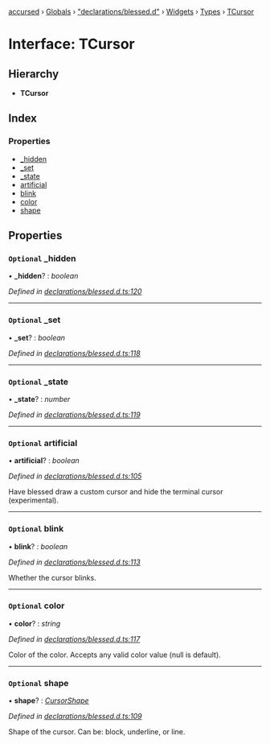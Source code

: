 [accursed](../README.md) › [Globals](../globals.md) › ["declarations/blessed.d"](../modules/_declarations_blessed_d_.md) › [Widgets](../modules/_declarations_blessed_d_.widgets.md) › [Types](../modules/_declarations_blessed_d_.widgets.types.md) › [TCursor](_declarations_blessed_d_.widgets.types.tcursor.md)

# Interface: TCursor

## Hierarchy

* **TCursor**

## Index

### Properties

* [_hidden](_declarations_blessed_d_.widgets.types.tcursor.md#optional-_hidden)
* [_set](_declarations_blessed_d_.widgets.types.tcursor.md#optional-_set)
* [_state](_declarations_blessed_d_.widgets.types.tcursor.md#optional-_state)
* [artificial](_declarations_blessed_d_.widgets.types.tcursor.md#optional-artificial)
* [blink](_declarations_blessed_d_.widgets.types.tcursor.md#optional-blink)
* [color](_declarations_blessed_d_.widgets.types.tcursor.md#optional-color)
* [shape](_declarations_blessed_d_.widgets.types.tcursor.md#optional-shape)

## Properties

### `Optional` _hidden

• **_hidden**? : *boolean*

*Defined in [declarations/blessed.d.ts:120](https://github.com/cancerberoSgx/accursed/blob/5b2518e/src/declarations/blessed.d.ts#L120)*

___

### `Optional` _set

• **_set**? : *boolean*

*Defined in [declarations/blessed.d.ts:118](https://github.com/cancerberoSgx/accursed/blob/5b2518e/src/declarations/blessed.d.ts#L118)*

___

### `Optional` _state

• **_state**? : *number*

*Defined in [declarations/blessed.d.ts:119](https://github.com/cancerberoSgx/accursed/blob/5b2518e/src/declarations/blessed.d.ts#L119)*

___

### `Optional` artificial

• **artificial**? : *boolean*

*Defined in [declarations/blessed.d.ts:105](https://github.com/cancerberoSgx/accursed/blob/5b2518e/src/declarations/blessed.d.ts#L105)*

Have blessed draw a custom cursor and hide the terminal cursor (experimental).

___

### `Optional` blink

• **blink**? : *boolean*

*Defined in [declarations/blessed.d.ts:113](https://github.com/cancerberoSgx/accursed/blob/5b2518e/src/declarations/blessed.d.ts#L113)*

Whether the cursor blinks.

___

### `Optional` color

• **color**? : *string*

*Defined in [declarations/blessed.d.ts:117](https://github.com/cancerberoSgx/accursed/blob/5b2518e/src/declarations/blessed.d.ts#L117)*

Color of the color. Accepts any valid color value (null is default).

___

### `Optional` shape

• **shape**? : *[CursorShape](../modules/_declarations_blessed_d_.widgets.types.md#cursorshape)*

*Defined in [declarations/blessed.d.ts:109](https://github.com/cancerberoSgx/accursed/blob/5b2518e/src/declarations/blessed.d.ts#L109)*

Shape of the cursor. Can be: block, underline, or line.
